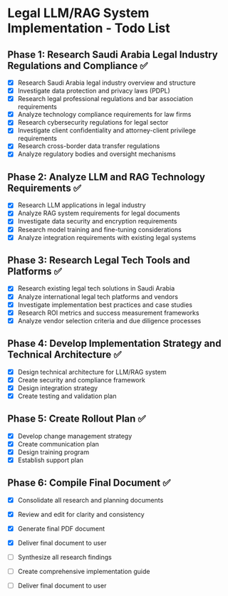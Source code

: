 # Legal LLM/RAG System Implementation - Todo List

## Phase 1: Research Saudi Arabia Legal Industry Regulations and Compliance ✅
- [x] Research Saudi Arabia legal industry overview and structure
- [x] Investigate data protection and privacy laws (PDPL)
- [x] Research legal professional regulations and bar association requirements
- [x] Analyze technology compliance requirements for law firms
- [x] Research cybersecurity regulations for legal sector
- [x] Investigate client confidentiality and attorney-client privilege requirements
- [x] Research cross-border data transfer regulations
- [x] Analyze regulatory bodies and oversight mechanisms

## Phase 2: Analyze LLM and RAG Technology Requirements ✅
- [x] Research LLM applications in legal industry
- [x] Analyze RAG system requirements for legal documents
- [x] Investigate data security and encryption requirements
- [x] Research model training and fine-tuning considerations
- [x] Analyze integration requirements with existing legal systems

## Phase 3: Research Legal Tech Tools and Platforms ✅
- [x] Research existing legal tech solutions in Saudi Arabia
- [x] Analyze international legal tech platforms and vendors
- [x] Investigate implementation best practices and case studies
- [x] Research ROI metrics and success measurement frameworks
- [x] Analyze vendor selection criteria and due diligence processes

## Phase 4: Develop Implementation Strategy and Technical Architecture ✅
- [x] Design technical architecture for LLM/RAG system
- [x] Create security and compliance framework
- [x] Design integration strategy
- [x] Create testing and validation plan

## Phase 5: Create Rollout Plan ✅
- [x] Develop change management strategy
- [x] Create communication plan
- [x] Design training program
- [x] Establish support plan

## Phase 6: Compile Final Document ✅
- [x] Consolidate all research and planning documents
- [x] Review and edit for clarity and consistency
- [x] Generate final PDF document
- [x] Deliver final document to user
- [ ] Synthesize all research findings
- [ ] Create comprehensive implementation guide
- [ ] Deliver final document to user

